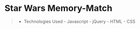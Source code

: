 # Star Wars Memory-Match

> - Technologies Used
    - Javascript
    - jQuery 
    - HTML 
    - CSS



